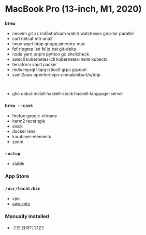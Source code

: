 MacBook Pro (13-inch, M1, 2020)
========

### `brew`
- neovim git xz md5sha1sum watch watchexec gnu-tar parallel
- curl netcat mtr aria2
- tmux wget htop gnupg pinentry-mac
- fzf ripgrep lsd fd jq bat git-delta
- node yarn pnpm python go shellcheck
- awscli kubernetes-cli kubernetes-helm kubectx
- terraform vault packer
- redis mysql libpq istioctl grpc grpcurl
- saml2aws openfortivpn simnalamburt/x/totp

&nbsp;

- ghc cabal-install haskell-stack haskell-language-server

### `brew --cask`
- firefox google-chrome
- iterm2 rectangle
- slack
- docker lens
- karabiner-elements
- zoom

### `rustup`
- stable

### App Store

### `/usr/local/bin`
- vpn
- [aws-mfa](https://github.com/simnalamburt/snippets/blob/master/sh/aws-mfa)

### Manually installed
- 구름 입력기 1.12.1
